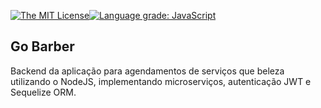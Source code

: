 [![The MIT License](https://img.shields.io/badge/license-MIT-orange.svg?style=flat-square)](http://opensource.org/licenses/MIT)[![Language grade: JavaScript](https://img.shields.io/lgtm/grade/javascript/g/jvictorfarias/gobarber.svg?logo=lgtm&logoWidth=18)](https://lgtm.com/projects/g/jvictorfarias/gobarber/context:javascript)

## Go Barber

Backend da aplicação para agendamentos de serviços que beleza utilizando o NodeJS, implementando microserviços, autenticação JWT e Sequelize ORM.
